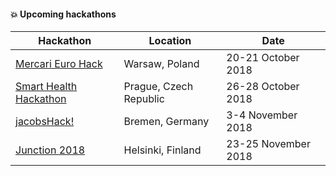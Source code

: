 #### :boom: Upcoming hackathons

| Hackathon | Location | Date |
| --------- | -------- | ---- |
| [Mercari Euro Hack](https://challengerocket.com/mercari) | Warsaw, Poland | 20-21 October 2018 |
| [Smart Health Hackathon](http://www.ceehacks.com/) | Prague, Czech Republic | 26-28 October 2018 |
| [jacobsHack!](https://jacobshack.com/) | Bremen, Germany | 3-4 November 2018 |
| [Junction 2018](https://2018.hackjunction.com/) | Helsinki, Finland | 23-25 November 2018 |
